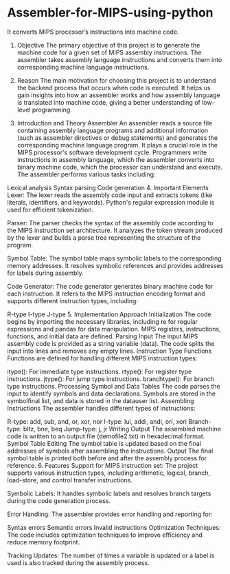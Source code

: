 # Assembler-for-MIPS-using-python
It converts MIPS processor’s instructions into machine code. 

1. Objective
The primary objective of this project is to generate the machine code for a given set of MIPS assembly instructions. The assembler takes assembly language instructions and converts them into corresponding machine language instructions.

2. Reason
The main motivation for choosing this project is to understand the backend process that occurs when code is executed. It helps us gain insights into how an assembler works and how assembly language is translated into machine code, giving a better understanding of low-level programming.

3. Introduction and Theory
Assembler
An assembler reads a source file containing assembly language programs and additional information (such as assembler directives or debug statements) and generates the corresponding machine language program. It plays a crucial role in the MIPS processor's software development cycle. Programmers write instructions in assembly language, which the assembler converts into binary machine code, which the processor can understand and execute. The assembler performs various tasks including:

Lexical analysis
Syntax parsing
Code generation
4. Important Elements
Lexer: The lexer reads the assembly code input and extracts tokens (like literals, identifiers, and keywords). Python's regular expression module is used for efficient tokenization.

Parser: The parser checks the syntax of the assembly code according to the MIPS instruction set architecture. It analyzes the token stream produced by the lexer and builds a parse tree representing the structure of the program.

Symbol Table: The symbol table maps symbolic labels to the corresponding memory addresses. It resolves symbolic references and provides addresses for labels during assembly.

Code Generator: The code generator generates binary machine code for each instruction. It refers to the MIPS instruction encoding format and supports different instruction types, including:

R-type
I-type
J-type
5. Implementation Approach
Initialization
The code begins by importing the necessary libraries, including re for regular expressions and pandas for data manipulation.
MIPS registers, instructions, functions, and initial data are defined.
Parsing Input
The input MIPS assembly code is provided as a string variable (data).
The code splits the input into lines and removes any empty lines.
Instruction Type Functions
Functions are defined for handling different MIPS instruction types:

itype(): For immediate type instructions.
rtype(): For register type instructions.
jtype(): For jump type instructions.
branchtype(): For branch type instructions.
Processing Symbol and Data Tables
The code parses the input to identify symbols and data declarations.
Symbols are stored in the symbolfinal list, and data is stored in the datauser list.
Assembling Instructions
The assembler handles different types of instructions:

R-type: add, sub, and, or, xor, nor
I-type: lui, addi, andi, ori, xori
Branch-type: bltz, bne, beq
Jump-type: j, jr
Writing Output
The assembled machine code is written to an output file (demofile2.txt) in hexadecimal format.
Symbol Table Editing
The symbol table is updated based on the final addresses of symbols after assembling the instructions.
Output
The final symbol table is printed both before and after the assembly process for reference.
6. Features
Support for MIPS instruction set: The project supports various instruction types, including arithmetic, logical, branch, load-store, and control transfer instructions.

Symbolic Labels: It handles symbolic labels and resolves branch targets during the code generation process.

Error Handling: The assembler provides error handling and reporting for:

Syntax errors
Semantic errors
Invalid instructions
Optimization Techniques: The code includes optimization techniques to improve efficiency and reduce memory footprint.

Tracking Updates: The number of times a variable is updated or a label is used is also tracked during the assembly process.

